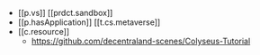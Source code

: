 


- [[p.vs]] [[prdct.sandbox]]
- [[p.hasApplication]] [[t.cs.metaverse]]
- [[c.resource]]
  - https://github.com/decentraland-scenes/Colyseus-Tutorial 
